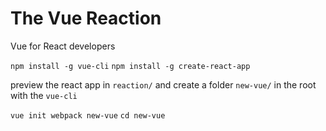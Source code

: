 # The Vue Reaction
Vue for React developers


`npm install -g vue-cli`
`npm install -g create-react-app`

preview the react app in `reaction/` and create a folder `new-vue/` in the root with the `vue-cli`

`vue init webpack new-vue`
`cd new-vue`
